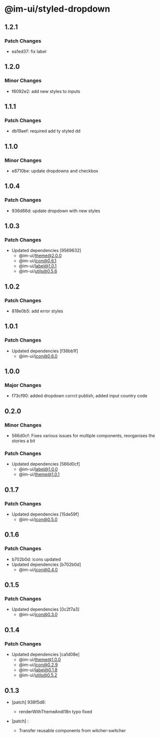 # @im-ui/styled-dropdown

## 1.2.1

### Patch Changes

- ea1ed37: fix label

## 1.2.0

### Minor Changes

- f6092e2: add new styles to inputs

## 1.1.1

### Patch Changes

- db19aef: required add ty styled dd

## 1.1.0

### Minor Changes

- e8710be: update dropdowns and checkbox

## 1.0.4

### Patch Changes

- 936d66d: update dropdown with new styles

## 1.0.3

### Patch Changes

- Updated dependencies [9569632]
  - @im-ui/theme@2.0.0
  - @im-ui/icon@0.6.1
  - @im-ui/label@1.0.1
  - @im-ui/utils@0.5.6

## 1.0.2

### Patch Changes

- 818e0b5: add error styles

## 1.0.1

### Patch Changes

- Updated dependencies [f36bb1f]
  - @im-ui/icon@0.6.0

## 1.0.0

### Major Changes

- f73cf90: added dropdown corrct publish, added input country code

## 0.2.0

### Minor Changes

- 566d0cf: Fixes various issues for multiple components, reorganises the stories a bit

### Patch Changes

- Updated dependencies [566d0cf]
  - @im-ui/label@1.0.0
  - @im-ui/theme@1.0.1

## 0.1.7

### Patch Changes

- Updated dependencies [15de59f]
  - @im-ui/icon@0.5.0

## 0.1.6

### Patch Changes

- b702b0d: icons updated
- Updated dependencies [b702b0d]
  - @im-ui/icon@0.4.0

## 0.1.5

### Patch Changes

- Updated dependencies [0c2f7a3]
  - @im-ui/icon@0.3.0

## 0.1.4

### Patch Changes

- Updated dependencies [ca1d08e]
  - @im-ui/theme@1.0.0
  - @im-ui/icon@0.2.9
  - @im-ui/label@0.1.8
  - @im-ui/utils@0.5.2

## 0.1.3

- [patch] 938f5d6:

  - renderWithThemeAndI18n typo fixed

- [patch] :

  - Transfer reusable components from witcher-switcher
